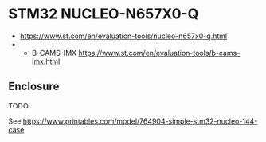 # STM32 NUCLEO-N657X0-Q

* https://www.st.com/en/evaluation-tools/nucleo-n657x0-q.html
* + B-CAMS-IMX https://www.st.com/en/evaluation-tools/b-cams-imx.html

## Enclosure

TODO

See https://www.printables.com/model/764904-simple-stm32-nucleo-144-case



